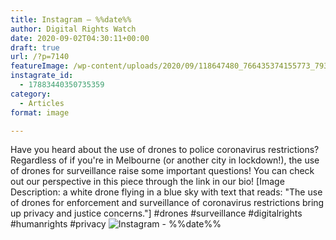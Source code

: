 ```yaml
---
title: Instagram – %%date%%
author: Digital Rights Watch
date: 2020-09-02T04:30:11+00:00
draft: true
url: /?p=7140
featureImage: /wp-content/uploads/2020/09/118647480_766435374155773_7939053562716341012_n.jpg
instagrate_id:
  - 17883440350735359
category:
  - Articles
format: image

---
```

Have you heard about the use of drones to police coronavirus restrictions? Regardless of if you're in Melbourne (or another city in lockdown!), the use of drones for surveillance raise some important questions! You can check out our perspective in this piece through the link in our bio! [Image Description: a white drone flying in a blue sky with text that reads: "The use of drones for enforcement and surveillance of coronavirus restrictions bring up privacy and justice concerns."] #drones #surveillance #digitalrights #humanrights #privacy
<img decoding="async" src="/wp-content/uploads/2020/09/118647480_766435374155773_7939053562716341012_n.jpg" alt="Instagram - %%date%%" />
